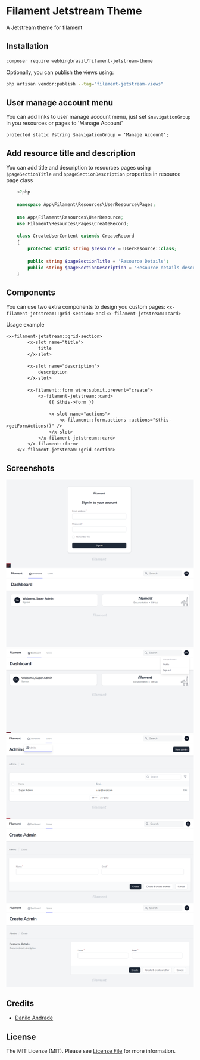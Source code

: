# Filament Jetstream Theme

A Jetstream theme for filament

## Installation

```bash
composer require webbingbrasil/filament-jetstream-theme
```

Optionally, you can publish the views using:

```bash
php artisan vendor:publish --tag="filament-jetstream-views"
```

## User manage account menu

You can add links to user manage account menu, just set `$navigationGroup` in you resources or pages to 'Manage Account'

```
protected static ?string $navigationGroup = 'Manage Account';
```

## Add resource title and description

You can add title and description to resources pages using `$pageSectionTitle` and `$pageSectionDescription` properties in resource page class

```php
    <?php
    
    namespace App\Filament\Resources\UserResource\Pages;
    
    use App\Filament\Resources\UserResource;
    use Filament\Resources\Pages\CreateRecord;

    class CreateUserContent extends CreateRecord
    {
        protected static string $resource = UserResource::class;
    
        public string $pageSectionTitle = 'Resource Details';
        public string $pageSectionDescription = 'Resource details description';
    }
```

## Components

You can use two extra components to design you custom pages: `<x-filament-jetstream::grid-section>` and `<x-filament-jetstream::card>` 


Usage example
```
<x-filament-jetstream::grid-section>
        <x-slot name="title">
            title
        </x-slot>

        <x-slot name="description">
            description
        </x-slot>

        <x-filament::form wire:submit.prevent="create">
            <x-filament-jetstream::card>
                {{ $this->form }}

                <x-slot name="actions">
                    <x-filament::form.actions :actions="$this->getFormActions()" />
                </x-slot>
            </x-filament-jetstream::card>
        </x-filament::form>
    </x-filament-jetstream::grid-section>
```

## Screenshots

![Screenshot of Login](./images/login.png)
![Screenshot of Dashboard](./images/dashboard.png)
![Screenshot of User Manage Account Menu](./images/user-manage-account-menu.png)
![Screenshot of List Page](./images/list-page.png)
![Screenshot of Form Page](./images/resource-create-page.png)
![Screenshot of Form Page With Title and Description](./images/resource-create-page-with-title.png)

## Credits

-   [Danilo Andrade](https://github.com/dmandrade)

## License

The MIT License (MIT). Please see [License File](LICENSE.md) for more information.
